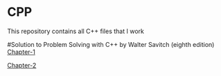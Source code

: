 # CPP
This repository contains all C++ files that I work

#Solution to Problem Solving with C++ by Walter Savitch (eighth edition)
[Chapter-1](https://www.github.com/krutikamin/CPP/tree/master/Problem_Solving_With_C%2B%2B_by_Walter_Savitch_Eighth_Edition/Chapter-1)

[Chapter-2](https://www.github.com/krutikamin/CPP/tree/master/Problem_Solving_With_C%2B%2B_by_Walter_Savitch_Eighth_Edition/Chapter-2)
